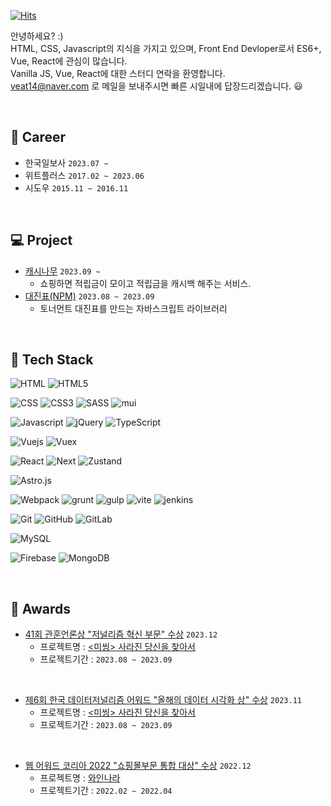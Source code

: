 [![Hits](https://hits.seeyoufarm.com/api/count/incr/badge.svg?url=https%3A%2F%2Fgithub.com%2Fjayj-fe&count_bg=%23969696&title_bg=%23555555&icon=&icon_color=%23E7E7E7&title=hits&edge_flat=false)](https://hits.seeyoufarm.com)

안녕하세요? :)<br>
HTML, CSS, Javascript의 지식을 가지고 있으며, Front End Devloper로서 ES6+, Vue, React에 관심이 많습니다.<br>
Vanilla JS, Vue, React에 대한 스터디 연락을 환영합니다.<br>
veat14@naver.com 로 메일을 보내주시면 빠른 시일내에 답장드리겠습니다. 😃

<br>

## 🏬 Career
- 한국일보사 `2023.07 ~`
- 위트플러스 `2017.02 ~ 2023.06`
- 시도우 `2015.11 ~ 2016.11`

<br>

## 💻 Project
- [캐시나무](https://cashnamu.com/main.do) `2023.09 ~ `
    - 쇼핑하면 적립금이 모이고 적립금을 캐시백 해주는 서비스.
- [대진표(NPM)](https://www.npmjs.com/package/dol-match-bracket) `2023.08 ~ 2023.09`
    - 토너먼트 대진표를 만드는 자바스크립트 라이브러리

<br>

## 🔨 Tech Stack
![HTML](https://img.shields.io/badge/-HTML-red?logo=HTML&logoColor=white)
![HTML5](https://img.shields.io/badge/-HTML5-red?logo=HTML5&logoColor=white)

![CSS](https://img.shields.io/badge/-css-yellow?logo=CSS&logoColor=white)
![CSS3](https://img.shields.io/badge/-css3-yellow?logo=CSS3&logoColor=white)
![SASS](https://img.shields.io/badge/-sass-informational?logo=Sass&logoColor=white)
![mui](https://img.shields.io/badge/-mui-gray?logo=mui)

![Javascript](https://img.shields.io/badge/-JavaScript-gray?logo=javascript&logoColor=yellow)
![jQuery](https://img.shields.io/badge/-jQuery-gray?logo=jQuery)
![TypeScript](https://img.shields.io/badge/-TypeScript-informational?logo=TypeScript&logoColor=white)

![Vuejs](https://img.shields.io/badge/-Vue.js-brightgreen?logo=Vue.js&logoColor=white)
![Vuex](https://img.shields.io/badge/-Vuex-white?logo=npm&logoColor=red)

![React](https://img.shields.io/badge/-React.js-black?logo=React&logoColor=skyblue)
![Next](https://img.shields.io/badge/-Next.js-black?logo=Next.js&logoColor=white)
![Zustand](https://img.shields.io/badge/-Zustand-white?logo=npm&logoColor=red)

![Astro.js](https://img.shields.io/badge/-Astro.js-white?logo=astro&logoColor=black)


![Webpack](https://img.shields.io/badge/-webpack-blue?logo=Webpack&logoColor=white)
![grunt](https://img.shields.io/badge/-grunt-yellow?logo=grunt&logoColor=white)
![gulp](https://img.shields.io/badge/-gulp-red?logo=gulp&logoColor=white)
![vite](https://img.shields.io/badge/-vite-white?logo=vite)
![jenkins](https://img.shields.io/badge/-jenkins-red?logo=jenkins&logoColor=white)

![Git](https://img.shields.io/badge/-Git-black?logo=Git&logoColor=red)
![GitHub](https://img.shields.io/badge/-GitHub-black?logo=GitHub&logoColor=white)
![GitLab](https://img.shields.io/badge/-GitLab-purple?logo=GitLab)

![MySQL](https://img.shields.io/badge/-MySQL-gray?logo=MySQL&logoColor=blue)

![Firebase](https://img.shields.io/badge/-Firebase-gray?logo=Firebase)
![MongoDB](https://img.shields.io/badge/-MongoDB-white?logo=MongoDB)






<br>

## 🥇 Awards


- [41회 관훈언론상 "저널리즘 혁신 부문" 수상](http://www.kwanhun.com/page/brd2_list.php?kind=05) `2023.12`
    - 프로젝트명 : [&lt;미씽&gt; 사라진 당신을 찾아서](https://interactive.hankookilbo.com/v/dementia)
    - 프로젝트기간 : `2023.08 ~ 2023.09`

<br>

- [제6회 한국 데이터저널리즘 어워드 "올해의 데이터 시각화 상" 수상](http://datajournalismawards.kr/2023-winner7/) `2023.11`
    - 프로젝트명 : [&lt;미씽&gt; 사라진 당신을 찾아서](https://interactive.hankookilbo.com/v/dementia/chapter2.html)
    - 프로젝트기간 : `2023.08 ~ 2023.09`

<br>

- [웹 어워드 코리아 2022 "쇼핑몰부문 통합 대상" 수상](http://www.i-award.or.kr/Web/Assess/FinalCandidateView.aspx?REG_SEQNO=12385) `2022.12`
    - 프로젝트명 : [와인나라](https://www.winenara.com/shop/main)
    - 프로젝트기간 : `2022.02 ~ 2022.04`